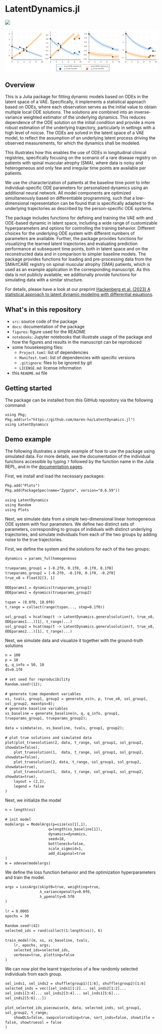 # LatentDynamics.jl 

[![](https://img.shields.io/badge/docs-stable-blue.svg)](https://maren-ha.github.io/LatentDynamics.jl/dev/)

![](figures/repo_intro_simulation.jpg)

## Overview

This is a Julia package for fitting dynamic models based on ODEs in the latent space of a VAE. Specifically, it implements a statistical approach based on ODEs, where each observation serves as the initial value to obtain multiple local ODE solutions. The solutions are combined into an inverse-variance weighted estimator of the underlying dynamics. This reduces dependence of the ODE solution on the initial condition and provide a more robust estimation of the underlying trajectory, particularly in settings with a high level of noicse. 
The ODEs are solved in the latent space of a VAE model, to reflect the assumption of an underlying latent process driving the observed measurements, for which the dynamics shall be modeled. 

This illustrates how this enables the use of ODEs in longitudinal clinical registries, specifically focusing on the scenario of a rare disease registry on patients with spinal muscular atrophy (SMA), where data is noisy and heterogeneous and only few and irregular time points are available per patients. 

We use the characterization of patients at the baseline time point to infer individual-specific ODE parameters for personalized dynamics using an additional neural network. All model components are optimized simultaneously based on differentiable programming, such that a low-dimensional representation can be found that is specifically adapted to the underlying trajectories as described by the person-specific ODE systems.

The package includes functions for defining and training the VAE with and ODE-based dynamic in latent space, including a wide range of customizable hyperparameters and options for controlling the training behavior. Different choices for the underlying ODE system with different numbers of parameters are available. Further, the package provides functions for visualizing the learned latent trajectories and evaluating prediction performance at subsequent time points, both in latent space and on the reconstructed data and in comparison to simpler baseline models. The package provides functions for loading and pre-processing data from the SMArtCARE registry on spinal muscular atrophy (SMA) patients, which is used as an example application in the corresponding manuscript. As this data is not publicly available, we additionally provide functions for simulating data with a similar structure. 

For details, please have a look at our preprint [Hackenberg et al. (2023) A statistical approach to latent dynamic modeling with differential equations](arXiv_link).

## What's in this repository 

- `src`: source code of the package
- `docs`: documentation of the package
- `figures`: figure used for the README
- `notebooks`: Jupyter notebooks that illustrate usage of the package and how the figures and results in the manuscript can be reproduced
- some housekeeping files: 
  - `Project.toml`: list of dependencies
  - `Manifest.toml`: list of dependencies with specific versions
  - `.gitignore`: files to be ignored by git
  - `LICENSE.md`: license information
- this `README.md` file 

## Getting started 

The package can be installed from this GitHub repository via the following command: 

```{julia}
using Pkg;
Pkg.add(url="https://github.com/maren-ha/LatentDynamics.jl")
using LatentDynamics
```

## Demo example 

The following illustrates a simple example of how to use the package using simulated data. For more details, see the documentation of the individual functions accessible by typing `?` followed by the function name in the Julia REPL, and in the [documentation pages](https://maren-ha.github.io/LatentDynamics.jl/dev/). 

First, we install and load the necessary packages: 

```{julia}
Pkg.add("Plots")
Pkg.add(PackageSpec(name="Zygote", version="0.6.59"))

using LatentDynamics
using Random
using Plots
```
Next, we simulate data from a simple two-dimensional linear homogeneous ODE system with four parameters. We define two distinct sets of parameters, corresponding to groups of indiduals with distinct underlying trajectories, and simulate individuals from each of the two groups by adding noise to the true trajectories. 

First, we define the system and the solutions for each of the two groups:

```{julia}
dynamics = params_fullhomogeneous

trueparams_group1 = [-0.2f0, 0.1f0, -0.1f0, 0.1f0]
trueparams_group2 = [-0.2f0, -0.1f0, 0.1f0, -0.2f0]
true_x0 = Float32[3, 1]

ODEparams1 = dynamics(trueparams_group1)
ODEparams2 = dynamics(trueparams_group2)

tspan = (0.0f0, 10.0f0)
t_range = collect(range(tspan..., step=0.1f0))

sol_group1 = hcat(map(t -> LatentDynamics.generalsolution(t, true_x0, ODEparams1...)[1], t_range)...)
sol_group2 = hcat(map(t -> LatentDynamics.generalsolution(t, true_x0, ODEparams2...)[1], t_range)...)
```

Next, we simulate data and visualize it together with the ground-truth solutions

```{julia}
n = 100 
p = 10
q, q_info = 50, 10
dt=0.1f0

# set seed for reproducibility
Random.seed!(12);

# generate time dependent variables
xs, tvals, group1, group2 = generate_xs(n, p, true_x0, sol_group1, sol_group2, maxntps=8); 
# generate baseline variables
xs_baseline = generate_baseline(n, q, q_info, group1, trueparams_group1, trueparams_group2); 

data = simdata(xs, xs_baseline, tvals, group1, group2);

# plot true solutions and simulated data
plot(plot_truesolution(2, data, t_range, sol_group1, sol_group2, showdata=false), 
    plot_truesolution(1,  data, t_range, sol_group1, sol_group2, showdata=false), 
    plot_truesolution(2, data, t_range, sol_group1, sol_group2, showdata=true), 
    plot_truesolution(1,  data, t_range, sol_group1, sol_group2, showdata=true),
    layout = (2,2),
    legend = false
)
```
Next, we initialize the model 

```{julia}
n = length(xs)

# init model 
modelargs = ModelArgs(p=size(xs[1],1), 
                    q=length(xs_baseline[1]),
                    dynamics=dynamics,
                    seed=18,
                    bottleneck=false,
                    scale_sigmoid=1,
                    add_diagonal=true
)
m = odevae(modelargs)
```
We define the loss function behavior and the optimization hyperparameters and train the model.

```{julia}
args = LossArgs(skipt0=true, weighting=true, 
                λ_variancepenalty=0.0f0,
                λ_μpenalty=0.5f0
)

lr = 0.0005
epochs = 30

Random.seed!(42)
selected_ids = rand(collect(1:length(xs)), 6)

train_model!(m, xs, xs_baseline, tvals, 
    lr, epochs, args; 
    selected_ids=selected_ids, 
    verbose=true, plotting=false
)
```

We can now plot the learnt trajectories of a few randomly selected individuals from each group. 

```{julia}
sel_inds1, sel_inds2 = shuffle(group1)[1:6], shuffle(group2)[1:6]
selected_inds = vec([sel_inds1[1:2]... sel_inds2[1:2]... sel_inds1[3:4]... sel_inds2[3:4]... sel_inds1[5:6]... sel_inds2[5:6]...])

plot_selected_ids_piecewise(m, data, selected_inds, sol_group1, sol_group2, t_range; 
    showOLS=false, swapcolorcoding=true, sort_inds=false, showtitle = false, showtruesol = false
)
```

